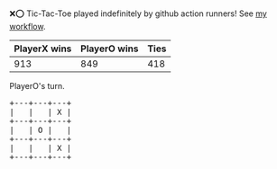 :x::o: Tic-Tac-Toe played indefinitely by github action runners! See [my workflow](.github/workflows/play.yaml).

|PlayerX wins|PlayerO wins|Ties|
|-|-|-|
|913|849|418|

PlayerO's turn.

<pre>
+---+---+---+
|   |   | X |
+---+---+---+
|   | O |   |
+---+---+---+
|   |   | X |
+---+---+---+
</pre>